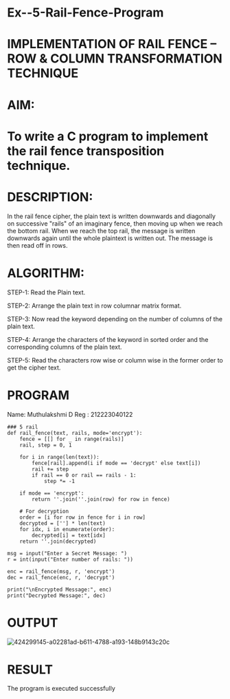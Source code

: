# Ex--5-Rail-Fence-Program

# IMPLEMENTATION OF RAIL FENCE – ROW & COLUMN TRANSFORMATION TECHNIQUE

# AIM:

# To write a C program to implement the rail fence transposition technique.

# DESCRIPTION:

In the rail fence cipher, the plain text is written downwards and diagonally on successive "rails" of an imaginary fence, then moving up when we reach the bottom rail. When we reach the top rail, the message is written downwards again until the whole plaintext is written out. The message is then read off in rows.

# ALGORITHM:

STEP-1: Read the Plain text.

STEP-2: Arrange the plain text in row columnar matrix format.

STEP-3: Now read the keyword depending on the number of columns of the plain text.

STEP-4: Arrange the characters of the keyword in sorted order and the corresponding columns of the plain text.

STEP-5: Read the characters row wise or column wise in the former order to get the cipher text.

# PROGRAM

Name: Muthulakshmi D
Reg : 212223040122
```
### 5 rail
def rail_fence(text, rails, mode='encrypt'):
    fence = [[] for _ in range(rails)]
    rail, step = 0, 1

    for i in range(len(text)):
        fence[rail].append(i if mode == 'decrypt' else text[i])
        rail += step
        if rail == 0 or rail == rails - 1:
            step *= -1

    if mode == 'encrypt':
        return ''.join(''.join(row) for row in fence)

    # For decryption
    order = [i for row in fence for i in row]
    decrypted = [''] * len(text)
    for idx, i in enumerate(order):
        decrypted[i] = text[idx]
    return ''.join(decrypted)

msg = input("Enter a Secret Message: ")
r = int(input("Enter number of rails: "))

enc = rail_fence(msg, r, 'encrypt')
dec = rail_fence(enc, r, 'decrypt')

print("\nEncrypted Message:", enc)
print("Decrypted Message:", dec)

```

# OUTPUT
![424299145-a02281ad-b611-4788-a193-148b9143c20c](https://github.com/user-attachments/assets/2bfceb74-4f55-4cb6-a37e-f52ffea7d822)

# RESULT
  The program is executed successfully
